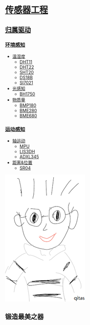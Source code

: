 ﻿# [传感器工程](https://github.com/Qitas/sensors) 

## [归属驱动](https://github.com/Qitas/drivers)

### [环境感知](environ/) 

* [温湿度](environ/HT/) 
    * [DHT11](environ/HT/DHT11/) 
    * [DHT22](environ/HT/DHT22/) 
    * [SHT20](environ/HT/SHT20/) 
    * [DS18B](environ/HT/DS18B/) 
    * [SI7021](environ/HT/SI7021/) 
* [光感知](environ/field/) 
    * [BH1750](environ/field/BH1750/) 
* [物质量](environ/matter/) 
    * [BMP180](environ/matter/BMP180/) 
    * [BME280](environ/matter/BME280/) 
    * [BME680](environ/matter/BME680/) 

### [运动感知](motion/) 

* [轴运动](motion/axis/) 
    * [MPU](motion/axis/MPU/) 
    * [LIS3DH](motion/axis/LIS3DH/) 
    * [ADXL345](motion/axis/ADXL345/) 
* [距离&位置](motion/aim/) 
    * [SR04](motion/aim/SR04/) 


[![sites](qitas/qitas.png)](http://www.qitas.cn)
## 锻造最美之器
